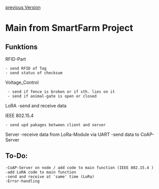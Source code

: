[previous Version](../V3.0)

# Main from SmartFarm Project

## Funktions
RFID-Part
    
    - send RFID of Tag
    - send status of checksum
    
Voltage_Control

     - send if fence is broken or if sth. lies on it
     - send if animal-gate is open or closed
LoRA
	-send and receive data
	
IEEE 802.15.4
	
	- send upd pakages between client and server
	

	
Server
	-receive data from LoRa-Module via UART
	-send data to CoAP-Server

    
## To-Do:
    -CoAP-Server on node / add code to main function (IEEE 802.15.4 )
	-add LoRA code to main function
    -send and receive at 'same' time (LoRa)       
    -Error-handling  
	



